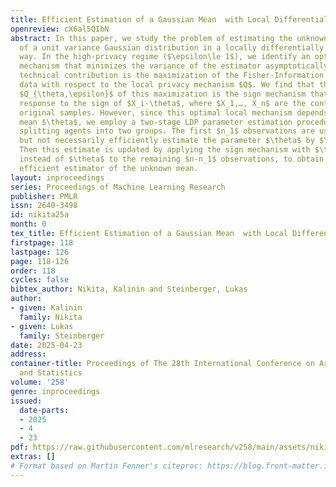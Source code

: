 ```yaml
---
title: Efficient Estimation of a Gaussian Mean  with Local Differential Privacy
openreview: cX6al5QIbN
abstract: In this paper, we study the problem of estimating the unknown mean $\theta$
  of a unit variance Gaussian distribution in a locally differentially private (LDP)
  way. In the high-privacy regime ($\epsilon\le 1$), we identify an optimal privacy
  mechanism that minimizes the variance of the estimator asymptotically. Our main
  technical contribution is the maximization of the Fisher-Information of the sanitized
  data with respect to the local privacy mechanism $Q$. We find that the exact solution
  $Q_{\theta,\epsilon}$ of this maximization is the sign mechanism that applies randomized
  response to the sign of $X_i-\theta$, where $X_1,…, X_n$ are the confidential iid
  original samples. However, since this optimal local mechanism depends on the unknown
  mean $\theta$, we employ a two-stage LDP parameter estimation procedure which requires
  splitting agents into two groups. The first $n_1$ observations are used to consistently
  but not necessarily efficiently estimate the parameter $\theta$ by $\tilde{\theta_{n_1}}$.
  Then this estimate is updated by applying the sign mechanism with $\tilde{\theta}_{n_1}$
  instead of $\theta$ to the remaining $n-n_1$ observations, to obtain an LDP and
  efficient estimator of the unknown mean.
layout: inproceedings
series: Proceedings of Machine Learning Research
publisher: PMLR
issn: 2640-3498
id: nikita25a
month: 0
tex_title: Efficient Estimation of a Gaussian Mean  with Local Differential Privacy
firstpage: 118
lastpage: 126
page: 118-126
order: 118
cycles: false
bibtex_author: Nikita, Kalinin and Steinberger, Lukas
author:
- given: Kalinin
  family: Nikita
- given: Lukas
  family: Steinberger
date: 2025-04-23
address:
container-title: Proceedings of The 28th International Conference on Artificial Intelligence
  and Statistics
volume: '258'
genre: inproceedings
issued:
  date-parts:
  - 2025
  - 4
  - 23
pdf: https://raw.githubusercontent.com/mlresearch/v258/main/assets/nikita25a/nikita25a.pdf
extras: []
# Format based on Martin Fenner's citeproc: https://blog.front-matter.io/posts/citeproc-yaml-for-bibliographies/
---
```

